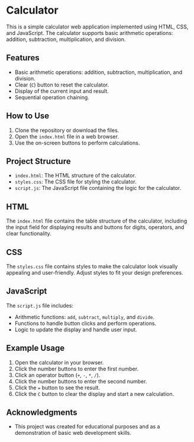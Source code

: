 # Calculator

This is a simple calculator web application implemented using HTML, CSS, and JavaScript. The calculator supports basic arithmetic operations: addition, subtraction, multiplication, and division.

## Features

- Basic arithmetic operations: addition, subtraction, multiplication, and division.
- Clear (`C`) button to reset the calculator.
- Display of the current input and result.
- Sequential operation chaining.

## How to Use

1. Clone the repository or download the files.
2. Open the `index.html` file in a web browser.
3. Use the on-screen buttons to perform calculations.

## Project Structure


- `index.html`: The HTML structure of the calculator.
- `styles.css`: The CSS file for styling the calculator.
- `script.js`: The JavaScript file containing the logic for the calculator.

## HTML

The `index.html` file contains the table structure of the calculator, including the input field for displaying results and buttons for digits, operators, and clear functionality.

## CSS

The `styles.css` file contains styles to make the calculator look visually appealing and user-friendly. Adjust styles to fit your design preferences.

## JavaScript

The `script.js` file includes:

- Arithmetic functions: `add`, `subtract`, `multiply`, and `divide`.
- Functions to handle button clicks and perform operations.
- Logic to update the display and handle user input.

## Example Usage

1. Open the calculator in your browser.
2. Click the number buttons to enter the first number.
3. Click an operator button (`+`, `-`, `*`, `/`).
4. Click the number buttons to enter the second number.
5. Click the `=` button to see the result.
6. Click the `C` button to clear the display and start a new calculation.


## Acknowledgments

- This project was created for educational purposes and as a demonstration of basic web development skills.

